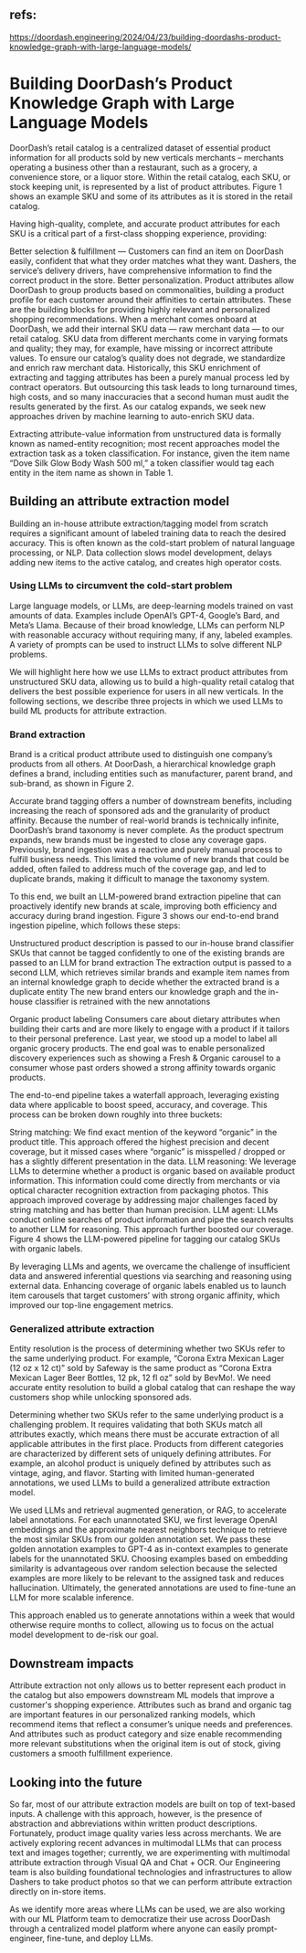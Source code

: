 ## refs:

https://doordash.engineering/2024/04/23/building-doordashs-product-knowledge-graph-with-large-language-models/

# Building DoorDash’s Product Knowledge Graph with Large Language Models

DoorDash’s retail catalog is a centralized dataset of essential product information for all products sold by new verticals merchants – merchants operating a business other than a restaurant, such as a grocery, a convenience store, or a liquor store. Within the retail catalog, each SKU, or stock keeping unit, is represented by a list of product attributes. Figure 1 shows an example SKU and some of its attributes as it is stored in the retail catalog.

Having high-quality, complete, and accurate product attributes for each SKU is a critical part of a first-class shopping experience, providing:

Better selection & fulfillment — Customers can find an item on DoorDash easily, confident that what they order matches what they want. Dashers, the service’s delivery drivers, have comprehensive information to find the correct product in the store.
Better personalization. Product attributes allow DoorDash to group products based on commonalities, building a product profile for each customer around their affinities to certain attributes. These are the building blocks for providing highly relevant and personalized shopping recommendations.
When a merchant comes onboard at DoorDash, we add their internal SKU data — raw merchant data — to our retail catalog. SKU data from different merchants come in varying formats and quality; they may, for example, have missing or incorrect attribute values. To ensure our catalog’s quality does not degrade, we standardize and enrich raw merchant data. Historically, this SKU enrichment of extracting and tagging attributes has been a purely manual process led by contract operators. But outsourcing this task leads to long turnaround times, high costs, and so many inaccuracies that a second human must audit the results generated by the first. As our catalog expands, we seek new approaches driven by machine learning to auto-enrich SKU data.

Extracting attribute-value information from unstructured data is formally known as named-entity recognition; most recent approaches model the extraction task as a token classification. For instance, given the item name “Dove Silk Glow Body Wash 500 ml,” a token classifier would tag each entity in the item name as shown in Table 1.

## Building an attribute extraction model

Building an in-house attribute extraction/tagging model from scratch requires a significant amount of labeled training data to reach the desired accuracy. This is often known as the cold-start problem of natural language processing, or NLP. Data collection slows model development, delays adding new items to the active catalog, and creates high operator costs.

### Using LLMs to circumvent the cold-start problem

Large language models, or LLMs, are deep-learning models trained on vast amounts of data. Examples include OpenAI’s GPT-4, Google’s Bard, and Meta’s Llama. Because of their broad knowledge, LLMs can perform NLP with reasonable accuracy without requiring many, if any, labeled examples. A variety of prompts can be used to instruct LLMs to solve different NLP problems.

We will highlight here how we use LLMs to extract product attributes from unstructured SKU data, allowing us to build a high-quality retail catalog that delivers the best possible experience for users in all new verticals. In the following sections, we describe three projects in which we used LLMs to build ML products for attribute extraction.

### Brand extraction

Brand is a critical product attribute used to distinguish one company’s products from all others. At DoorDash, a hierarchical knowledge graph defines a brand, including entities such as manufacturer, parent brand, and sub-brand, as shown in Figure 2.

Accurate brand tagging offers a number of downstream benefits, including increasing the reach of sponsored ads and the granularity of product affinity. Because the number of real-world brands is technically infinite, DoorDash’s brand taxonomy is never complete. As the product spectrum expands, new brands must be ingested to close any coverage gaps. Previously, brand ingestion was a reactive and purely manual process to fulfill business needs. This limited the volume of new brands that could be added, often failed to address much of the coverage gap, and led to duplicate brands, making it difficult to manage the taxonomy system.

To this end, we built an LLM-powered brand extraction pipeline that can proactively identify new brands at scale, improving both efficiency and accuracy during brand ingestion. Figure 3 shows our end-to-end brand ingestion pipeline, which follows these steps:

Unstructured product description is passed to our in-house brand classifier
SKUs that cannot be tagged confidently to one of the existing brands are passed to an LLM for brand extraction
The extraction output is passed to a second LLM, which retrieves similar brands and example item names from an internal knowledge graph to decide whether the extracted brand is a duplicate entity
The new brand enters our knowledge graph and the in-house classifier is retrained with the new annotations

Organic product labeling
Consumers care about dietary attributes when building their carts and are more likely to engage with a product if it tailors to their personal preference. Last year, we stood up a model to label all organic grocery products. The end goal was to enable personalized discovery experiences such as showing a Fresh & Organic carousel to a consumer whose past orders showed a strong affinity towards organic products.

The end-to-end pipeline takes a waterfall approach, leveraging existing data where applicable to boost speed, accuracy, and coverage. This process can be broken down roughly into three buckets:

String matching: We find exact mention of the keyword “organic” in the product title. This approach offered the highest precision and decent coverage, but it missed cases where “organic” is misspelled / dropped or has a slightly different presentation in the data.
LLM reasoning: We leverage LLMs to determine whether a product is organic based on available product information. This information could come directly from merchants or via optical character recognition extraction from packaging photos. This approach improved coverage by addressing major challenges faced by string matching and has better than human precision.
LLM agent: LLMs conduct online searches of product information and pipe the search results to another LLM for reasoning. This approach further boosted our coverage.
Figure 4 shows the LLM-powered pipeline for tagging our catalog SKUs with organic labels.

By leveraging LLMs and agents, we overcame the challenge of insufficient data and answered inferential questions via searching and reasoning using external data. Enhancing coverage of organic labels enabled us to launch item carousels that target customers’ with strong organic affinity, which improved our top-line engagement metrics.

### Generalized attribute extraction

Entity resolution is the process of determining whether two SKUs refer to the same underlying product. For example, “Corona Extra Mexican Lager (12 oz x 12 ct)” sold by Safeway is the same product as “Corona Extra Mexican Lager Beer Bottles, 12 pk, 12 fl oz” sold by BevMo!. We need accurate entity resolution to build a global catalog that can reshape the way customers shop while unlocking sponsored ads.

Determining whether two SKUs refer to the same underlying product is a challenging problem. It requires validating that both SKUs match all attributes exactly, which means there must be accurate extraction of all applicable attributes in the first place. Products from different categories are characterized by different sets of uniquely defining attributes. For example, an alcohol product is uniquely defined by attributes such as vintage, aging, and flavor. Starting with limited human-generated annotations, we used LLMs to build a generalized attribute extraction model.

We used LLMs and retrieval augmented generation, or RAG, to accelerate label annotations. For each unannotated SKU, we first leverage OpenAI embeddings and the approximate nearest neighbors technique to retrieve the most similar SKUs from our golden annotation set. We pass these golden annotation examples to GPT-4 as in-context examples to generate labels for the unannotated SKU. Choosing examples based on embedding similarity is advantageous over random selection because the selected examples are more likely to be relevant to the assigned task and reduces hallucination. Ultimately, the generated annotations are used to fine-tune an LLM for more scalable inference.

This approach enabled us to generate annotations within a week that would otherwise require months to collect, allowing us to focus on the actual model development to de-risk our goal.

## Downstream impacts

Attribute extraction not only allows us to better represent each product in the catalog but also empowers downstream ML models that improve a customer's shopping experience. Attributes such as brand and organic tag are important features in our personalized ranking models, which recommend items that reflect a consumer’s unique needs and preferences. And attributes such as product category and size enable recommending more relevant substitutions when the original item is out of stock, giving customers a smooth fulfillment experience.

## Looking into the future

So far, most of our attribute extraction models are built on top of text-based inputs. A challenge with this approach, however, is the presence of abstraction and abbreviations within written product descriptions. Fortunately, product image quality varies less across merchants. We are actively exploring recent advances in multimodal LLMs that can process text and images together; currently, we are experimenting with multimodal attribute extraction through Visual QA and Chat + OCR. Our Engineering team is also building foundational technologies and infrastructures to allow Dashers to take product photos so that we can perform attribute extraction directly on in-store items.

As we identify more areas where LLMs can be used, we are also working with our ML Platform team to democratize their use across DoorDash through a centralized model platform where anyone can easily prompt-engineer, fine-tune, and deploy LLMs.
